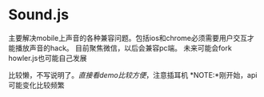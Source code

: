 # Sound.js

主要解决mobile上声音的各种兼容问题。包括ios和chrome必须需要用户交互才能播放声音的hack。 目前聚焦微信，以后会兼容pc端。 未来可能会fork howler.js也可能自己发展

比较懒，不写说明了。*直接看demo比较方便*，注意插耳机
*NOTE:*刚开始，api可能变化比较频繁
